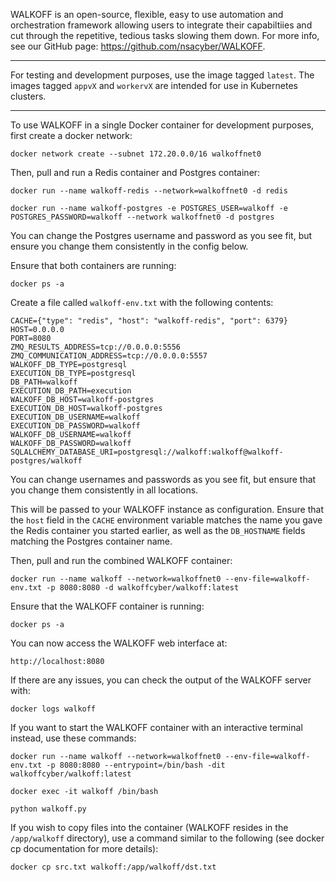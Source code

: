 WALKOFF is an open-source, flexible, easy to use automation and orchestration framework allowing users to integrate their capabiltiies and cut through the repetitive, tedious tasks slowing them down. For more info, see our GitHub page: https://github.com/nsacyber/WALKOFF.

---

For testing and development purposes, use the image tagged `latest`. The images tagged `appvX` and `workervX` are intended for use in Kubernetes clusters.

---

To use WALKOFF in a single Docker container for development purposes, first create a docker network:

`docker network create --subnet 172.20.0.0/16 walkoffnet0`

Then, pull and run a Redis container and Postgres container:

`docker run --name walkoff-redis --network=walkoffnet0 -d redis`

`docker run --name walkoff-postgres -e POSTGRES_USER=walkoff -e POSTGRES_PASSWORD=walkoff --network walkoffnet0 -d postgres`

You can change the Postgres username and password as you see fit, but ensure you change them consistently in the config below.

Ensure that both containers are running:

`docker ps -a`

Create a file called `walkoff-env.txt` with the following contents:

```
CACHE={"type": "redis", "host": "walkoff-redis", "port": 6379}
HOST=0.0.0.0
PORT=8080
ZMQ_RESULTS_ADDRESS=tcp://0.0.0.0:5556
ZMQ_COMMUNICATION_ADDRESS=tcp://0.0.0.0:5557
WALKOFF_DB_TYPE=postgresql
EXECUTION_DB_TYPE=postgresql
DB_PATH=walkoff
EXECUTION_DB_PATH=execution
WALKOFF_DB_HOST=walkoff-postgres
EXECUTION_DB_HOST=walkoff-postgres
EXECUTION_DB_USERNAME=walkoff
EXECUTION_DB_PASSWORD=walkoff
WALKOFF_DB_USERNAME=walkoff
WALKOFF_DB_PASSWORD=walkoff
SQLALCHEMY_DATABASE_URI=postgresql://walkoff:walkoff@walkoff-postgres/walkoff
```


You can change usernames and passwords as you see fit, but ensure that you change them consistently in all locations. 

This will be passed to your WALKOFF instance as configuration. Ensure that the `host` field in the `CACHE` environment variable matches the name you gave the Redis container you started earlier, as well as the `DB_HOSTNAME` fields matching the Postgres container name.

Then, pull and run the combined WALKOFF container:

`docker run --name walkoff --network=walkoffnet0 --env-file=walkoff-env.txt -p 8080:8080 -d walkoffcyber/walkoff:latest`

Ensure that the WALKOFF container is running:

`docker ps -a`

You can now access the WALKOFF web interface at:

`http://localhost:8080`

If there are any issues, you can check the output of the WALKOFF server with:

`docker logs walkoff`

If you want to start the WALKOFF container with an interactive terminal instead, use these commands: 

`docker run --name walkoff --network=walkoffnet0 --env-file=walkoff-env.txt -p 8080:8080 --entrypoint=/bin/bash -dit walkoffcyber/walkoff:latest`

`docker exec -it walkoff /bin/bash`

`python walkoff.py`

If you wish to copy files into the container (WALKOFF resides in the `/app/walkoff` directory), use a command similar to the following (see docker cp documentation for more details):

`docker cp src.txt walkoff:/app/walkoff/dst.txt`
